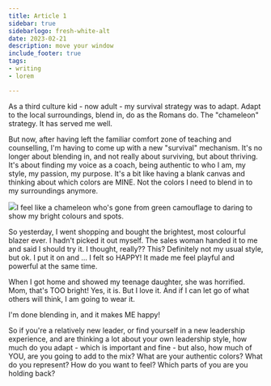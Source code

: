 ```yaml
---
title: Article 1
sidebar: true
sidebarlogo: fresh-white-alt
date: 2023-02-21
description: move your window
include_footer: true
tags:
- writing
- lorem

---
```

As a third culture kid - now adult - my survival strategy was to adapt. Adapt to the local surroundings, blend in, do as the Romans do. The "chameleon" strategy. It has served me well.

But now, after having left the familiar comfort zone of teaching and counselling, I'm having to come up with a new "survival" mechanism. It's no longer about blending in, and not really about surviving, but about thriving. It's about finding my voice as a coach, being authentic to who I am, my style, my passion, my purpose. It's a bit like having a blank canvas and thinking about which colors are MINE. Not the colors I need to blend in to my surroundings anymore.

<img src="/images/karen/posts/karen.jpg" class="is-pulled-left mr-5 is-3 column">I feel like a chameleon who's gone from green camouflage to daring to show my bright colours and spots.

So yesterday, I went shopping and bought the brightest, most colourful blazer ever. I hadn't picked it out myself. The sales woman handed it to me and said I should try it. I thought, really?? This? Definitely not my usual style, but ok. I put it on and ... I felt so HAPPY! It made me feel playful and powerful at the same time.

When I got home and showed my teenage daughter, she was horrified. Mom, that's TOO bright! Yes, it is. But I love it. And if I can let go of what others will think, I am going to wear it.

I'm done blending in, and it makes ME happy!

So if you're a relatively new leader, or find yourself in a new leadership experience, and are thinking a lot about your own leadership style, how much do you adapt - which is important and fine - but also, how much of YOU, are you going to add to the mix?
What are your authentic colors? What do you represent? How do you want to feel? Which parts of you are you holding back?
